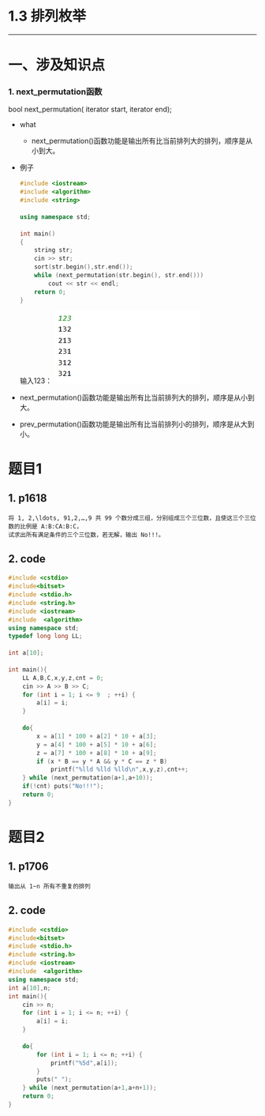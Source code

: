 # 1.3 排列枚举

---

# 一、涉及知识点

### 1. next_permutation函数

  bool next_permutation( iterator start, iterator end);

+ what
  + next_permutation()函数功能是输出所有比当前排列大的排列，顺序是从小到大。
+ 例子

    ```C++
    #include <iostream>
    #include <algorithm>
    #include <string>
    
    using namespace std;
    
    int main()
    {
        string str;
        cin >> str;
        sort(str.begin(),str.end());
        while (next_permutation(str.begin(), str.end()))
            cout << str << endl;
        return 0;
    }
    ```

    输入123：
    ![输出](https://github.com/Dakai1020/luogu-/blob/main/Pic/1.3.1.png)
+ next_permutation()函数功能是输出所有比当前排列大的排列，顺序是从小到大。
+ prev_permutation()函数功能是输出所有比当前排列小的排列，顺序是从大到小。

# 题目1

## 1. p1618

    将 1, 2,\ldots, 91,2,…,9 共 99 个数分成三组，分别组成三个三位数，且使这三个三位数的比例是 A:B:CA:B:C，
    试求出所有满足条件的三个三位数，若无解，输出 No!!!。

## 2. code

```C++
#include <cstdio>
#include<bitset>
#include <stdio.h>
#include <string.h>
#include <iostream>
#include  <algorithm>
using namespace std;
typedef long long LL;

int a[10];

int main(){
    LL A,B,C,x,y,z,cnt = 0;
    cin >> A >> B >> C;
    for (int i = 1; i <= 9  ; ++i) {
        a[i] = i;
    }

    do{
        x = a[1] * 100 + a[2] * 10 + a[3];
        y = a[4] * 100 + a[5] * 10 + a[6];
        z = a[7] * 100 + a[8] * 10 + a[9];
        if (x * B == y * A && y * C == z * B)
            printf("%lld %lld %lld\n",x,y,z),cnt++;
    } while (next_permutation(a+1,a+10));
    if(!cnt) puts("No!!!");
    return 0;
}

```

# 题目2

## 1. p1706

    输出从 1~n 所有不重复的排列

## 2. code

```C++
#include <cstdio>
#include<bitset>
#include <stdio.h>
#include <string.h>
#include <iostream>
#include  <algorithm>
using namespace std;
int a[10],n;
int main(){
    cin >> n;
    for (int i = 1; i <= n; ++i) {
        a[i] = i;
    }

    do{
        for (int i = 1; i <= n; ++i) {
            printf("%5d",a[i]);
        }
        puts(" ");
    } while (next_permutation(a+1,a+n+1));
    return 0;
}

```
